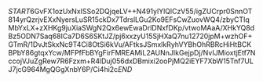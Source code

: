 $START$6GvFX1ozUxNxISSo2DQjqeLV++N491ylYlQlCzV55/igZUCrpr0SnnOT814yrQzrjvEXxNyersLuSR15ckDx7TdrslLGu2Ko9EFsCwZuovWQ4/zbyCTIqMbYxLX+zXHKg9juXiaSWgN2Qx6ewEwaDrlDNxfDKp/vtwoMAaA/XHkYQ8dBz5ODN7Saq68ICa7D6S6SKtJZ/pj6xxzyU15SjHXaQ7nu12720jpM+wzhOF+GTmR/1DvJtSkxNc9T4Ci8OtSi6kVu/AFtksJSmxlkRyhVYBhOhRBRcHiHtBCKBPbY86gtqxYcw/MFPfFbBYgFirFMREAMiL2AUNnJIkGejpDj/NvIJMioxtjEtf7NccojVJuZgRew7R6Fzxm+R4lDuj056dxDBmixi2ooPjMQ2iEYF7XbW15Tnf7ULJ7jcG964MgQGgXnbY6P/Ci4hi2c$END$